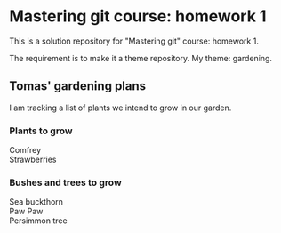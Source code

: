 # Mastering git course: homework 1

This is a solution repository for "Mastering git" course: homework 1.

The requirement is to make it a theme repository. My theme: gardening.


## Tomas' gardening plans

I am tracking a list of plants we intend to grow in our garden.

### Plants to grow

Comfrey  
Strawberries  


### Bushes and trees to grow

Sea buckthorn  
Paw Paw  
Persimmon tree  


